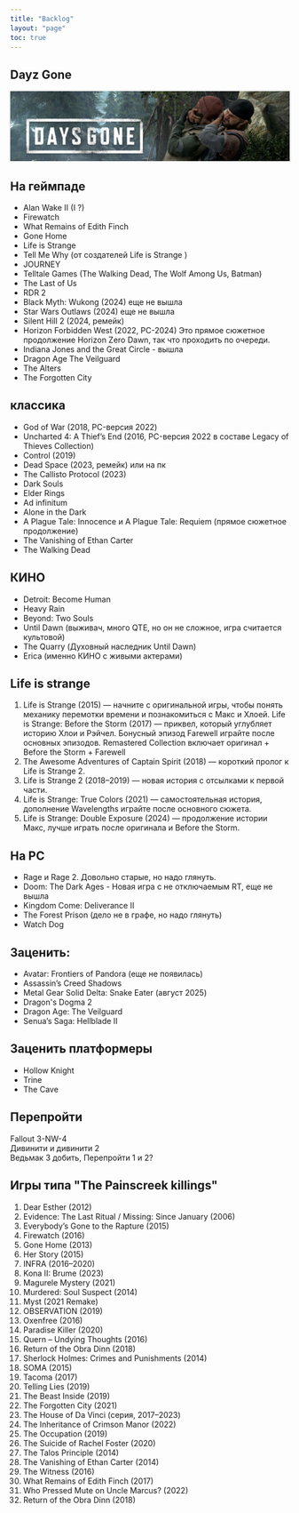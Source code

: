 ```yaml
---
title: "Backlog"
layout: "page"
toc: true
---
```


## Dayz Gone

![img.png](img.png)


## На геймпаде

- Alan Wake II (I ?)
- Firewatch 
- What Remains of Edith Finch 
- Gone Home 
- Life is Strange 
- Tell Me Why (от создателей Life is Strange )
- JOURNEY 
- Telltale Games (The Walking Dead, The Wolf Among Us, Batman) 
- The Last of Us
- RDR 2
- Black Myth: Wukong (2024) еще не вышла
- Star Wars Outlaws (2024) еще не вышла 
- Silent Hill 2 (2024, ремейк)
- Horizon Forbidden West (2022, PC-2024) Это прямое сюжетное продолжение Horizon Zero Dawn, так что проходить по очереди.
- Indiana Jones and the Great Circle - вышла 
- Dragon Age The Veilguard
- The Alters 
- The Forgotten City

## классика

- God of War (2018, PC-версия 2022)
- Uncharted 4: A Thief’s End (2016, PC-версия 2022 в составе Legacy of Thieves Collection)
- Control (2019)
- Dead Space (2023, ремейк) или на пк
- The Callisto Protocol (2023)
- Dark Souls
- Elder Rings
- Ad infinitum 
- Alone in the Dark
- A Plague Tale: Innocence и A Plague Tale: Requiem (прямое сюжетное продолжение)
- The Vanishing of Ethan Carter
- The Walking Dead 

## КИНО

- Detroit: Become Human
- Heavy Rain 
- Beyond: Two Souls
- Until Dawn (выживач, много QTE, но он не сложное, игра считается культовой)
- The Quarry (Духовный наследник Until Dawn)
- Erica (именно КИНО с живыми актерами)


## Life is strange

1. Life is Strange (2015) — начните с оригинальной игры, чтобы понять механику перемотки времени и познакомиться с Макс и Хлоей. Life is Strange: Before the Storm (2017) — приквел, который углубляет историю Хлои и Рэйчел. Бонусный эпизод Farewell играйте после основных эпизодов. Remastered Collection включает оригинал + Before the Storm + Farewell 
2. The Awesome Adventures of Captain Spirit (2018) — короткий пролог к Life is Strange 2.
3. Life is Strange 2 (2018–2019) — новая история с отсылками к первой части.
4. Life is Strange: True Colors (2021) — самостоятельная история, дополнение Wavelengths играйте после основного сюжета.
5. Life is Strange: Double Exposure (2024) — продолжение истории Макс, лучше играть после оригинала и Before the Storm.


## На PC

- Rage и Rage 2. Довольно старые, но надо глянуть.
- Doom: The Dark Ages - Новая игра с не отключаемым RT, еще не вышла
- Kingdom Come: Deliverance II
- The Forest Prison (дело не в графе, но надо глянуть)
- Watch Dog


## Заценить:

- Avatar: Frontiers of Pandora (еще не появилась)
- Assassin’s Creed Shadows
- Metal Gear Solid Delta: Snake Eater (август 2025)
- Dragon's Dogma 2
- Dragon Age: The Veilguard
- Senua’s Saga: Hellblade II

## Заценить платформеры

- Hollow Knight
- Trine
- The Cave


## Перепройти

Fallout 3-NW-4  
Дивинити и дивинити 2  
Ведьмак 3 добить, Перепройти 1 и 2?  

## Игры типа "The Painscreek killings"

1.  Dear Esther (2012)
2.  Evidence: The Last Ritual / Missing: Since January (2006)
3.  Everybody’s Gone to the Rapture (2015)
4.  Firewatch (2016)
5.  Gone Home (2013)
6.  Her Story (2015)
7.  INFRA (2016–2020)
8.  Kona II: Brume (2023)
9.  Magurele Mystery (2021)
10. Murdered: Soul Suspect (2014)
11. Myst (2021 Remake)
12. OBSERVATION (2019)
13. Oxenfree (2016)
14. Paradise Killer (2020)
15. Quern – Undying Thoughts (2016)
16. Return of the Obra Dinn (2018)
17. Sherlock Holmes: Crimes and Punishments (2014)
18. SOMA (2015)
19. Tacoma (2017)
20. Telling Lies (2019)
21. The Beast Inside (2019)
22. The Forgotten City (2021)
23. The House of Da Vinci (серия, 2017–2023)
24. The Inheritance of Crimson Manor (2022)
25. The Occupation (2019)
26. The Suicide of Rachel Foster (2020)
27. The Talos Principle (2014)
28. The Vanishing of Ethan Carter (2014)
29. The Witness (2016)
30. What Remains of Edith Finch (2017)
31. Who Pressed Mute on Uncle Marcus? (2022)
32. Return of the Obra Dinn (2018) 
